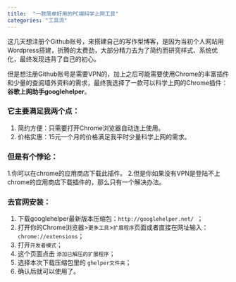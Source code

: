 ```yaml
---
title:  "一款简单好用的PC端科学上网工具"
categories: "工具流"
---
```

这几天想注册个Github账号，来搭建自己的写作型博客，是因为当初个人网站用Wordpress搭建，折腾的太费劲，大部分精力去为了简约而研究样式、系统优化，最终发现违背了自己的初心。

但是想注册Github账号是需要VPN的，加上之后可能需要使用Chrome的丰富插件和少量的查阅墙外资料的需求，最终我选择了一款可以科学上网的Chrome插件：**谷歌上网助手googlehelper**。

### 它主要满足我两个点：
1.  简约方便：只需要打开Chrome浏览器自动连上使用。
2.  价格实惠：15元一个月的价格满足我平时少量科学上网的需求。

### 但是有个悖论：
1.你可以在chrome的应用商店下载此插件。
2.但是你如果没有VPN是登陆不上chrome的应用商店下载插件的，那么只有一个解决办法。

### 去官网安装：  
1. 下载googlehelper最新版本压缩包：`http://googlehelper.net/ `；  
2. 打开你的Chrome浏览器>`更多工具`>`扩展程序`页面或者直接在网址输入：`chrome://extensions`；
3. 打开`开发者模式`；
4. 这个页面点击 `添加已解压的扩展程序`；
5. 选择本次下载压缩包里的 `ghelper文件夹`；  
6. 确认后就可以使用了。

